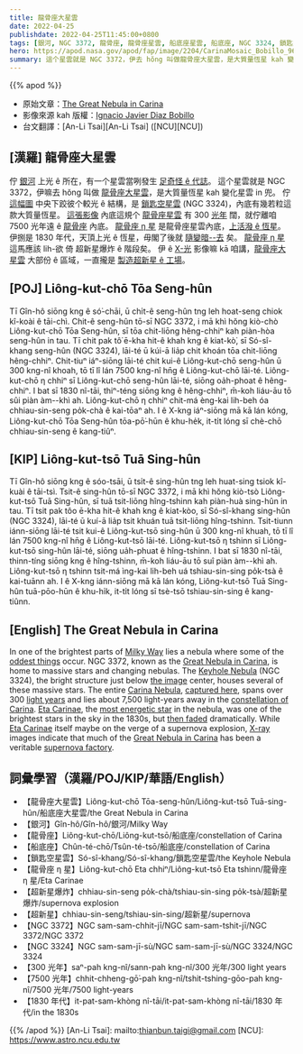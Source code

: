 ```yaml
---
title: 龍骨座大星雲
date: 2022-04-25
publishdate: 2022-04-25T11:45:00+0800
tags: [銀河, NGC 3372, 龍骨座, 龍骨座星雲, 船底座星雲, 船底座, NGC 3324, 鎖匙空星雲, 龍骨座大星雲, 超新星, 超新星爆炸, 龍骨座 η 星]
hero: https://apod.nasa.gov/apod/fap/image/2204/CarinaMosaic_Bobillo_960.jpg
summary: 這个星雲就是 NGC 3372，伊去 hŏng 叫做龍骨座大星雲，是大質量恆星 kah 變化星雲 in 兜。
---
```


{{% apod %}}

- 原始文章：[The Great Nebula in Carina](https://apod.nasa.gov/apod/ap220425.html)
- 影像來源 kah 版權：[Ignacio Javier Diaz Bobillo](http://www.pampaskies.com/gallery3/index.php)
- 台文翻譯：[An-Li Tsai][An-Li Tsai] ([NCU][NCU])

## [漢羅] 龍骨座大星雲
佇 [銀河][Milky Way] 上光 ê 所在，有一个星雲當咧發生 [足奇怪 ê 代誌][oddest things]。
這个星雲就是 NGC 3372，伊嘛去 hŏng 叫做 [龍骨座大星雲][Great Nebula in Carina 1]，是大質量恆星 kah 變化星雲 in 兜。
佇 [這幅圖][the image] 中央下跤彼个較光 ê 結構，是 [鎖匙空星雲][Keyhole Nebula] (NGC 3324)，內底有幾若粒這款大質量恆星。
[這張影像][captured here] 內底這規个 [龍骨座星雲][Carina Nebula] 有 300 [光年][light years] 闊，就佇離咱 7500 光年遠 ê [龍骨座][constellation of Carina] 內底。
[龍骨座 η 星][Eta Carinae t] 是龍骨座星雲內底，[上活潑 ê 恆星][most energetic star]。
伊捌是 1830 年代，天頂上光 ê 恆星，毋閣了後就 [隨變暗--去][then faded] 矣。
[龍骨座 η 星][Eta Carinae] 這馬應該 lih-欲 倚 超新星爆炸 ê 階段矣。
伊 ê [X-光][X-ray] 影像嘛 kā 咱講，[龍骨座大星雲][Great Nebula in Carina 2] 大部份 ê 區域，一直攏是 [製造超新星 ê 工場][supernova factory]。

## [POJ] Liông-kut-chō Tōa Seng-hûn
Tī Gîn-hô siōng kng ê só͘-chāi, ū chi̍t-ê seng-hûn tng leh hoat-seng chiok kî-koài ê tāi-chì.
Chit-ê seng-hûn tō-sī NGC 3372, i mā khì hŏng kiò-chò Liông-kut-chō Tōa Seng-hûn, sī tōa chit-liōng hêng-chhiⁿ kah piàn-hòa seng-hûn in tau.
Tī chit pak tô͘ ē-kha hit-ê khah kng ê kiat-kò͘, sī Só-sî-khang seng-hûn (NGC 3324), lāi-té ū kúi-ā lia̍p chit khoán tōa chit-liōng hêng-chhiⁿ.
Chit-tiuⁿ iáⁿ-siōng lāi-té chit kui-ê Liông-kut-chō seng-hûn ū 300 kng-nî khoah, tō tī lî lán 7500 kng-nî hn̄g ê Liông-kut-chō lāi-té.
Liông-kut-chō η chhiⁿ sī Liông-kut-chō seng-hûn lāi-té, siōng oa̍h-phoat ê hêng-chhiⁿ.
I bat sī 1830 nî-tāi, thiⁿ-téng siōng kng ê hêng-chhiⁿ, m̄-koh liáu-āu tō sûi piàn àm--khì ah.
Liông-kut-chō η chhiⁿ chit-má èng-kai lih-beh óa chhiau-sin-seng po̍k-chà ê kai-tōaⁿ ah.
I ê X-kng iáⁿ-siōng mā kā lán kóng, Liông-kut-chō Tōa Seng-hûn tōa-pō͘-hūn ê khu-he̍k, it-ti̍t lóng sī chè-chō chhiau-sin-seng ê kang-tiûⁿ.

## [KIP] Liông-kut-tsō Tuā Sing-hûn
Tī Gîn-hô siōng kng ê sóo-tsāi, ū tsi̍t-ê sing-hûn tng leh huat-sing tsiok kî-kuài ê tāi-tsì.
Tsit-ê sing-hûn tō-sī NGC 3372, i mā khì hŏng kiò-tsò Liông-kut-tsō Tuā Sing-hûn, sī tuā tsit-liōng hîng-tshinn kah piàn-huà sing-hûn in tau.
Tī tsit pak tôo ē-kha hit-ê khah kng ê kiat-kòo, sī Só-sî-khang sing-hûn (NGC 3324), lāi-té ū kuí-ā lia̍p tsit khuán tuā tsit-liōng hîng-tshinn.
Tsit-tiunn iánn-siōng lāi-té tsit kui-ê Liông-kut-tsō sing-hûn ū 300 kng-nî khuah, tō tī lî lán 7500 kng-nî hn̄g ê Liông-kut-tsō lāi-té.
Liông-kut-tsō η tshinn sī Liông-kut-tsō sing-hûn lāi-té, siōng ua̍h-phuat ê hîng-tshinn.
I bat sī 1830 nî-tāi, thinn-tíng siōng kng ê hîng-tshinn, m̄-koh liáu-āu tō suî piàn àm--khì ah.
Liông-kut-tsō η tshinn tsit-má ìng-kai lih-beh uá tshiau-sin-sing po̍k-tsà ê kai-tuānn ah.
I ê X-kng iánn-siōng mā kā lán kóng, Liông-kut-tsō Tuā Sing-hûn tuā-pōo-hūn ê khu-hi̍k, it-ti̍t lóng sī tsè-tsō tshiau-sin-sing ê kang-tiûnn.

## [English] The Great Nebula in Carina
In one of the brightest parts of [Milky Way][Milky Way] lies a nebula where some of the [oddest things][oddest things] occur.
NGC 3372, known as the [Great Nebula in Carina][Great Nebula in Carina 1], is home to massive stars and changing nebulas.
The [Keyhole Nebula][Keyhole Nebula] (NGC 3324), the bright structure just below [the image][the image] center, houses several of these massive stars.
The entire [Carina Nebula][Carina Nebula], [captured here][captured here], spans over 300 [light years][light years] and lies about 7,500 light-years away in the [constellation of Carina][constellation of Carina].
[Eta Carinae][Eta Carinae e], the [most energetic star][most energetic star] in the nebula, was one of the brightest stars in the sky in the 1830s, but [then faded][then faded] dramatically.
While [Eta Carinae][Eta Carinae] itself maybe on the verge of a supernova explosion, [X-ray][X-ray] images indicate that much of the [Great Nebula in Carina][Great Nebula in Carina 2] has been a veritable [supernova factory][supernova factory].

## 詞彙學習（漢羅/POJ/KIP/華語/English）
- 【龍骨座大星雲】Liông-kut-chō Tōa-seng-hûn/Liông-kut-tsō Tuā-sing-hûn/船底座大星雲/the Great Nebula in Carina
- 【銀河】Gîn-hô/Gîn-hô/銀河/Milky Way
- 【龍骨座】Liông-kut-chō/Liông-kut-tsō/船底座/constellation of Carina
- 【船底座】Chûn-té-chō/Tsûn-té-tsō/船底座/constellation of Carina
- 【鎖匙空星雲】Só-sî-khang/Só-sî-khang/鎖匙空星雲/the Keyhole Nebula
- 【龍骨座 η 星】Liông-kut-chō Eta chhiⁿ/Liông-kut-tsō Eta tshinn/龍骨座 η 星/Eta Carinae
- 【超新星爆炸】chhiau-sin-seng po̍k-chà/tshiau-sin-sing po̍k-tsà/超新星爆炸/supernova explosion
- 【超新星】chhiau-sin-seng/tshiau-sin-sing/超新星/supernova
- 【NGC 3372】NGC sam-sam-chhit-jī/NGC sam-sam-tshit-jī/NGC 3372/NGC 3372
- 【NGC 3324】NGC sam-sam-jī-sù/NGC sam-sam-jī-sù/NGC 3324/NGC 3324
- 【300 光年】saⁿ-pah kng-nî/sann-pah kng-nî/300 光年/300 light years
- 【7500 光年】chhit-chheng-gō͘-pah kng-nî/tshit-tshing-gōo-pah kng-nî/7500 光年/7500 light-years
- 【1830 年代】it-pat-sam-khòng nî-tāi/it-pat-sam-khòng nî-tāi/1830 年代/in the 1830s


{{% /apod %}}
[An-Li Tsai]: mailto:thianbun.taigi@gmail.com
[NCU]: https://www.astro.ncu.edu.tw

[copyright]: https://apod.nasa.gov/apod/fap/lib/about_apod.html#srapply

[Milky Way]:https://solarsystem.nasa.gov/resources/285/the-milky-way-galaxy/
[oddest things]:https://www.intermountainpet.com/hs-fs/hubfs/Blog_Images/Dogs-tilting-their-heads.jpg?width=900&name=Dogs-tilting-their-heads.jpg
[Great Nebula in Carina 1]:https://en.wikipedia.org/wiki/Carina_Nebula
[Keyhole Nebula]:https://en.wikipedia.org/wiki/Carina_Nebula#Keyhole_Nebula
[the image]:http://www.gigapan.com/embeds/8juIWcQD5Dw/
[Carina Nebula]:https://apod.nasa.gov/apod/ap160516.html
[captured here]:http://www.pampaskies.com/gallery3/Deep-Space-Objects/CarinaMosaic_HOO_small
[light years]:https://chandra.harvard.edu/photo/cosmic_distance.html
[constellation of Carina]:https://en.wikipedia.org/wiki/Carina_(constellation)
[Eta Carinae e]:https://apod.nasa.gov/apod/ap220209.html
[Eta Carinae t]:https://apod.tw/daily/20220209/
[most energetic star]:https://www.youtube.com/watch?v=YHGMJNqqXnQ
[then faded]:https://arstechnica.com/science/2012/02/an-explosion-may-have-driven-the-great-eruption-of-eta-carinae/
[Eta Carinae]:http://www.nasa.gov/content/goddard/nasa-observatories-take-an-unprecedented-look-into-superstar-eta-carinae
[X-ray]:https://science.nasa.gov/ems/11_xrays
[Great Nebula in Carina 2]:https://apod.nasa.gov/apod/ap190507.html
[supernova factory]:https://chandra.harvard.edu/photo/2011/carina/
